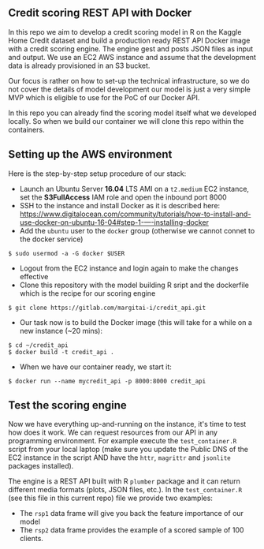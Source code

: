 ## Credit scoring REST API with Docker

In this repo we aim to develop a credit scoring model in R on the Kaggle Home Credit dataset and build a production ready REST API Docker image with a credit scoring engine. The engine gest and posts JSON files as input and output. We use an EC2 AWS instance and assume that the development data is already provisioned in an S3 bucket.

Our focus is rather on how to set-up the technical infrastructure, so we do not cover the details of model development our model is just a very simple MVP which is eligible to use for the PoC of our Docker API.

In this repo you can already find the scoring model itself what we developed locally. So when we build our container we will clone this repo within the containers.

## Setting up the AWS environment

Here is the step-by-step setup procedure of our stack:

 * Launch an Ubuntu Server __16.04__ LTS AMI on a `t2.medium` EC2 instance, set the __S3FullAccess__ IAM role and open the inbound port 8000
 * SSH to the instance and install Docker as it is described here: https://www.digitalocean.com/community/tutorials/how-to-install-and-use-docker-on-ubuntu-16-04#step-1-—-installing-docker
 * Add the `ubuntu` user to the `docker` group (otherwise we cannot connet to the docker service)
~~~~~~~~~~~~~~~~~~~~
$ sudo usermod -a -G docker $USER
~~~~~~~~~~~~~~~~~~~~
 * Logout from the EC2 instance and login again to make the changes effective
 * Clone this repository with the model building R sript and the dockerfile which is the recipe for our scoring engine
~~~~~~~~~~~~~~~~~~~~
$ git clone https://gitlab.com/margitai-i/credit_api.git
~~~~~~~~~~~~~~~~~~~~
 * Our task now is to build the Docker image (this will take for a while on a new instance (~20 mins):
~~~~~~~~~~~~~~~~~~~~
$ cd ~/credit_api
$ docker build -t credit_api .
~~~~~~~~~~~~~~~~~~~~
 * When we have our container ready, we start it:
~~~~~~~~~~~~~~~~~~~
$ docker run --name mycredit_api -p 8000:8000 credit_api 
~~~~~~~~~~~~~~~~~~~

## Test the scoring engine

Now we have everything up-and-running on the instance, it's time to test how does it work. We can request resources from our API in any programming environment. For example execute the `test_container.R` script from your local laptop (make sure you update the Public DNS of the EC2 instance in the script AND have the `httr`, `magrittr` and `jsonlite` packages installed).

The engine is a REST API built with R `plumber` package and it can return different media formats (plots, JSON files, etc.). In the `test_container.R` (see this file in this current repo) file we provide two examples:

 * The `rsp1` data frame will give you back the feature importance of our model
 * The `rsp2` data frame provides the example of a scored sample of 100 clients.

 
